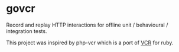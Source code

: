 # govcr
Record and replay HTTP interactions for offline unit / behavioural / integration tests.

This project was inspired by php-vcr which is a port of [VCR](http://github.com/vcr/vcr) for ruby.
